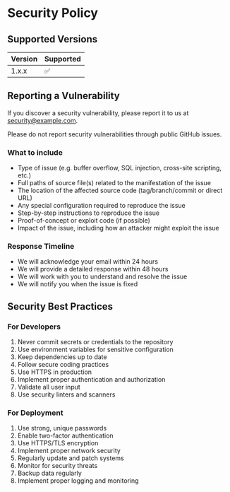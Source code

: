 # Security Policy

## Supported Versions

| Version | Supported          |
| ------- | ------------------ |
| 1.x.x   | :white_check_mark: |

## Reporting a Vulnerability

If you discover a security vulnerability, please report it to us at security@example.com.

Please do not report security vulnerabilities through public GitHub issues.

### What to include

- Type of issue (e.g. buffer overflow, SQL injection, cross-site scripting, etc.)
- Full paths of source file(s) related to the manifestation of the issue
- The location of the affected source code (tag/branch/commit or direct URL)
- Any special configuration required to reproduce the issue
- Step-by-step instructions to reproduce the issue
- Proof-of-concept or exploit code (if possible)
- Impact of the issue, including how an attacker might exploit the issue

### Response Timeline

- We will acknowledge your email within 24 hours
- We will provide a detailed response within 48 hours
- We will work with you to understand and resolve the issue
- We will notify you when the issue is fixed

## Security Best Practices

### For Developers

1. Never commit secrets or credentials to the repository
2. Use environment variables for sensitive configuration
3. Keep dependencies up to date
4. Follow secure coding practices
5. Use HTTPS in production
6. Implement proper authentication and authorization
7. Validate all user input
8. Use security linters and scanners

### For Deployment

1. Use strong, unique passwords
2. Enable two-factor authentication
3. Use HTTPS/TLS encryption
4. Implement proper network security
5. Regularly update and patch systems
6. Monitor for security threats
7. Backup data regularly
8. Implement proper logging and monitoring